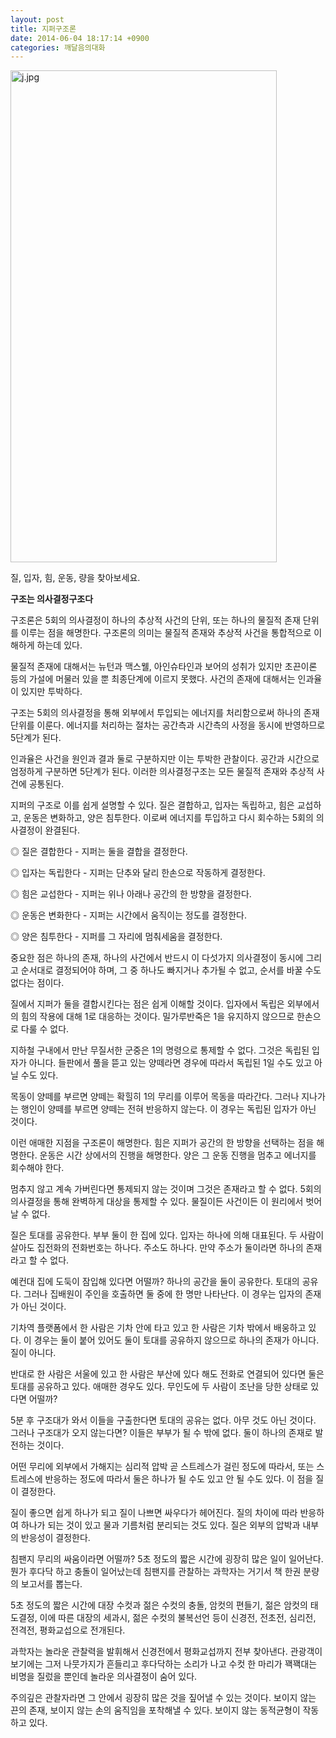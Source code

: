 ```yaml
---
layout: post
title: 지퍼구조론
date: 2014-06-04 18:17:14 +0900
categories: 깨달음의대화
---
```


<img src="assets/attach/images/198/554/483/j.jpg" alt="j.jpg" width="426" height="787" /> 

  


질, 입자, 힘, 운동, 량을 찾아보세요.

  


  


  






  


**구조는 의사결정구조다** 

  


구조론은 5회의 의사결정이 하나의 추상적 사건의 단위, 또는 하나의 물질적 존재 단위를 이루는 점을 해명한다. 구조론의 의미는 물질적 존재와 추상적 사건을 통합적으로 이해하게 하는데 있다. 

  


물질적 존재에 대해서는 뉴턴과 맥스웰, 아인슈타인과 보어의 성취가 있지만 초끈이론 등의 가설에 머물러 있을 뿐 최종단계에 이르지 못했다. 사건의 존재에 대해서는 인과율이 있지만 투박하다. 

  


구조는 5회의 의사결정을 통해 외부에서 투입되는 에너지를 처리함으로써 하나의 존재 단위를 이룬다. 에너지를 처리하는 절차는 공간측과 시간측의 사정을 동시에 반영하므로 5단계가 된다. 

  


인과율은 사건을 원인과 결과 둘로 구분하지만 이는 투박한 관찰이다. 공간과 시간으로 엄정하게 구분하면 5단계가 된다. 이러한 의사결정구조는 모든 물질적 존재와 추상적 사건에 공통된다. 

  


지퍼의 구조로 이를 쉽게 설명할 수 있다. 질은 결합하고, 입자는 독립하고, 힘은 교섭하고, 운동은 변화하고, 양은 침투한다. 이로써 에너지를 투입하고 다시 회수하는 5회의 의사결정이 완결된다. 

  


◎ 질은 결합한다 - 지퍼는 둘을 결합을 결정한다.  
      
◎ 입자는 독립한다 - 지퍼는 단추와 달리 한손으로 작동하게 결정한다.  
      
◎ 힘은 교섭한다 - 지퍼는 위나 아래나 공간의 한 방향을 결정한다.  
      
◎ 운동은 변화한다 - 지퍼는 시간에서 움직이는 정도를 결정한다.  
      
◎ 양은 침투한다 - 지퍼를 그 자리에 멈춰세움을 결정한다.

  


중요한 점은 하나의 존재, 하나의 사건에서 반드시 이 다섯가지 의사결정이 동시에 그리고 순서대로 결정되어야 하며, 그 중 하나도 빠지거나 추가될 수 없고, 순서를 바꿀 수도 없다는 점이다. 

  


질에서 지퍼가 둘을 결합시킨다는 점은 쉽게 이해할 것이다. 입자에서 독립은 외부에서의 힘의 작용에 대해 1로 대응하는 것이다. 밀가루반죽은 1을 유지하지 않으므로 한손으로 다룰 수 없다. 

  


지하철 구내에서 만난 무질서한 군중은 1의 명령으로 통제할 수 없다. 그것은 독립된 입자가 아니다. 들판에서 풀을 뜯고 있는 양떼라면 경우에 따라서 독립된 1일 수도 있고 아닐 수도 있다. 

  


목동이 양떼를 부르면 양떼는 확힐히 1의 무리를 이루어 목동을 따라간다. 그러나 지나가는 행인이 양떼를 부르면 양떼는 전혀 반응하지 않는다. 이 경우는 독립된 입자가 아닌 것이다. 

  


이런 애매한 지점을 구조론이 해명한다. 힘은 지퍼가 공간의 한 방향을 선택하는 점을 해명한다. 운동은 시간 상에서의 진행을 해명한다. 양은 그 운동 진행을 멈추고 에너지를 회수해야 한다. 

  


멈추지 않고 계속 가버린다면 통제되지 않는 것이며 그것은 존재라고 할 수 없다. 5회의 의사결정을 통해 완벽하게 대상을 통제할 수 있다. 물질이든 사건이든 이 원리에서 벗어날 수 없다.

  


질은 토대를 공유한다. 부부 둘이 한 집에 있다. 입자는 하나에 의해 대표된다. 두 사람이 살아도 집전화의 전화번호는 하나다. 주소도 하나다. 만약 주소가 둘이라면 하나의 존재라고 할 수 없다. 

  


예컨대 집에 도둑이 잠입해 있다면 어떨까? 하나의 공간을 둘이 공유한다. 토대의 공유다. 그러나 집배원이 주인을 호출하면 둘 중에 한 명만 나타난다. 이 경우는 입자의 존재가 아닌 것이다. 

  


기차역 플랫폼에서 한 사람은 기차 안에 타고 있고 한 사람은 기차 밖에서 배웅하고 있다. 이 경우는 둘이 붙어 있어도 둘이 토대를 공유하지 않으므로 하나의 존재가 아니다. 질이 아니다.

  


반대로 한 사람은 서울에 있고 한 사람은 부산에 있다 해도 전화로 연결되어 있다면 둘은 토대를 공유하고 있다. 애매한 경우도 있다. 무인도에 두 사람이 조난을 당한 상태로 있다면 어떨까? 

  


5분 후 구조대가 와서 이들을 구출한다면 토대의 공유는 없다. 아무 것도 아닌 것이다. 그러나 구조대가 오지 않는다면? 이들은 부부가 될 수 밖에 없다. 둘이 하나의 존재로 발전하는 것이다. 

  


어떤 무리에 외부에서 가해지는 심리적 압박 곧 스트레스가 걸린 정도에 따라서, 또는 스트레스에 반응하는 정도에 따라서 둘은 하나가 될 수도 있고 안 될 수도 있다. 이 점을 질이 결정한다. 

  


질이 좋으면 쉽게 하나가 되고 질이 나쁘면 싸우다가 헤어진다. 질의 차이에 따라 반응하여 하나가 되는 것이 있고 물과 기름처럼 분리되는 것도 있다. 질은 외부의 압박과 내부의 반응성이 결정한다. 

  


침팬지 무리의 싸움이라면 어떨까? 5초 정도의 짧은 시간에 굉장히 많은 일이 일어난다. 뭔가 후다닥 하고 충돌이 일어났는데 침팬지를 관찰하는 과학자는 거기서 책 한권 분량의 보고서를 뽑는다. 

  


5초 정도의 짧은 시간에 대장 수컷과 젊은 수컷의 충돌, 암컷의 편들기, 젊은 암컷의 태도결정, 이에 따른 대장의 세과시, 젊은 수컷의 불복선언 등이 신경전, 전초전, 심리전, 전격전, 평화교섭으로 전개된다.

  


과학자는 놀라운 관찰력을 발휘해서 신경전에서 평화교섭까지 전부 찾아낸다. 관광객이 보기에는 그저 나뭇가지가 흔들리고 후다닥하는 소리가 나고 수컷 한 마리가 꽥꽥대는 비명을 질렀을 뿐인데 놀라운 의사결정이 숨어 있다. 

  


주의깊은 관찰자라면 그 안에서 굉장히 많은 것을 짚어낼 수 있는 것이다. 보이지 않는 끈의 존재, 보이지 않는 손의 움직임을 포착해낼 수 있다. 보이지 않는 동적균형이 작동하고 있다.
